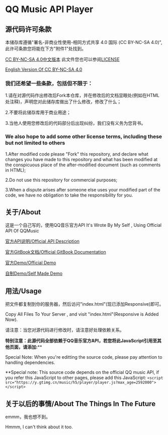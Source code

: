 # QQ Music API Player

## 源代码许可条款
本储存库遵循"署名-非商业性使用-相同方式共享 4.0 国际 (CC BY-NC-SA 4.0)",此许可条款您将能在下方"附件1"处找到。

[CC BY-NC-SA 4.0中文版本](https://creativecommons.org/licenses/by-nc-sa/4.0/deed.zh) 此文件您也可以参阅[LICENSE](https://github.com/i-am-a-loser-using-windows-server/qqmusic-player/blob/master/LICENSE)

[English Version Of CC BY-NC-SA 4.0](https://creativecommons.org/licenses/by-nc-sa/4.0/deed.en)

### 我们还希望一些条款，包括但不限于：

  1.请在对源代码作出修改后Fork本仓库，并在修改后的文档显眼处(例如在HTML处注释)，声明您对此储存库做出了什么修改，修改了什么；
  
  2.不要将此储存库用于商业用途；
  
  3.当他人使用您修改后的代码部分后出现纠纷，我们没有义务为您背书。
  
### We also hope to add some other license terms, including these but not limited to others

  1.After modified code please "Fork" this repository, and declare what changes you have made to this repository  and what has been modified at the conspicuous place of the after-modified document (such as comments in HTML);
  
  2.Do not use this repository for commercial purposes;
  
  3.When a dispute arises after someone else uses your modified part of the code, we have no obligation to take the responsibility for you.
  
## 关于/About

这是一个自己写的，使用QQ音乐官方API
It's Wrote By My Self , Using Official API Of QQMusic


[官方API说明/Official API Description](https://y.qq.com/m/api/open/index.html)

[官方GitBook文档/Official GitBook Documentation](https://xingqiao.gitbooks.io/qmplayer/content/)

[官方Demo/Official Demo](http://y.qq.com/m/demo/2017/player.html)

[自制Demo/Self Made Demo](http://ilovecpp.pw/proj/qqmusic/)


## 用法/Usage

把文件都复制到你的服务器，然后访问"index.html"(现已添加Responsive)即可。

Copy All Files To Your Server , and visit "index.html"(Responsive is Added Now).

请注意：当您对源代码进行修改时，请注意好处理依赖关系。

  **特别注意：此源代码全部依赖于QQ音乐官方API，若您将此JavaScript引用至其他页面，请添加:**<script src="https://y.gtimg.cn/music/h5/player/player.js?max_age=2592000"></script>**
    

Special Note: When you're editting the source code, please pay attention to handling dependencies. 

  **Special note: This source code depends on the official QQ music API, if you refer this JavaScript to other pages, please add this JavaScript:
    `<script src="https://y.gtimg.cn/music/h5/player/player.js?max_age=2592000"></script>`
## 关于以后的事情/About The Things In The Future

emmm，我也想不到。

Hmmm, I can't think about it too.
